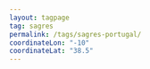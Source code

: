 ```yaml
---
layout: tagpage
tag: sagres
permalink: /tags/sagres-portugal/
coordinateLon: "-10"
coordinateLat: "38.5"
---
```

